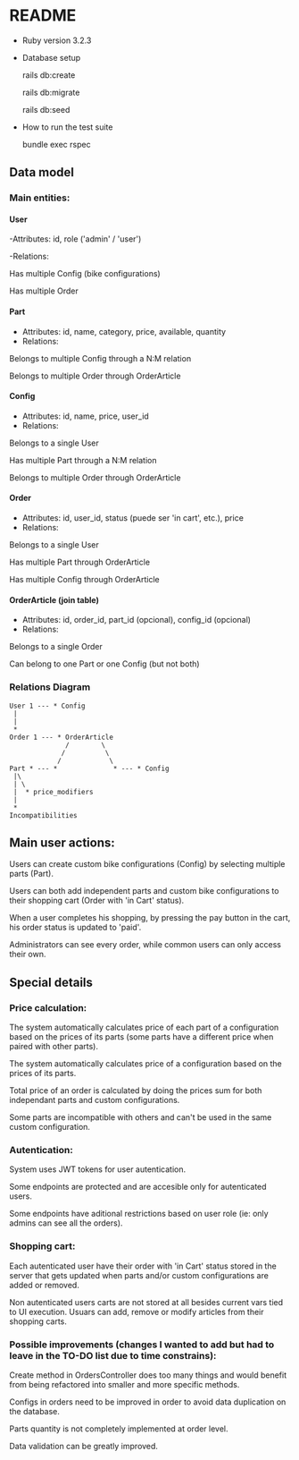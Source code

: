 # README

* Ruby version 3.2.3

* Database setup

  rails db:create
  
  rails db:migrate
  
  rails db:seed

* How to run the test suite

  bundle exec rspec

## Data model
### Main entities:
#### User

-Attributes: id, role ('admin' / 'user')

-Relations:

Has multiple Config (bike configurations)

Has multiple Order


#### Part

- Attributes: id, name, category, price, available, quantity
- Relations:

Belongs to multiple Config through a N:M relation

Belongs to multiple Order through OrderArticle


#### Config

- Attributes: id, name, price, user_id
- Relations:

Belongs to a single User

Has multiple Part through a N:M relation

Belongs to multiple Order through OrderArticle


#### Order

- Attributes: id, user_id, status (puede ser 'in cart', etc.), price
- Relations:

Belongs to a single User

Has multiple Part through OrderArticle

Has multiple Config through OrderArticle


#### OrderArticle (join table)

- Attributes: id, order_id, part_id (opcional), config_id (opcional)
- Relations:

Belongs to a single Order

Can belong to one Part or one Config (but not both)


### Relations Diagram 
```
User 1 --- * Config
 |
 |
 * 
Order 1 --- * OrderArticle
              /        \
             /          \
            /            \
Part * --- *              * --- * Config
 |\
 | \
 |  * price_modifiers
 | 
 *
Incompatibilities
```

## Main user actions: 
Users can create custom bike configurations (Config) by selecting multiple parts (Part).

Users can both add independent parts and custom bike configurations to their shopping cart (Order with 'in Cart' status).

When a user completes his shopping, by pressing the pay button in the cart, his order status is updated to 'paid'.

Administrators can see every order, while common users can only access their own.

## Special details
### Price calculation:

The system automatically calculates price of each part of a configuration based on the prices of its parts (some parts have a different price when paired with other parts).

The system automatically calculates price of a configuration based on the prices of its parts.

Total price of an order is calculated by doing the prices sum for both independant parts and custom configurations.

Some parts are incompatible with others and can't be used in the same custom configuration. 

### Autentication:

System uses JWT tokens for user autentication.

Some endpoints are protected and are accesible only for autenticated users.

Some endpoints have aditional restrictions based on user role (ie: only admins can see all the orders).


### Shopping cart:

Each autenticated user have their order with 'in Cart' status stored in the server that gets updated when parts and/or custom configurations are added or removed.

Non autenticated users carts are not stored at all besides current vars tied to UI execution.
Usuars can add, remove or modify articles from their shopping carts.

### Possible improvements (changes I wanted to add but had to leave in the TO-DO list due to time constrains):

Create method in OrdersController does too many things and would benefit from being refactored into smaller and more specific methods.

Configs in orders need to be improved in order to avoid data duplication on the database.

Parts quantity is not completely implemented at order level.

Data validation can be greatly improved.

